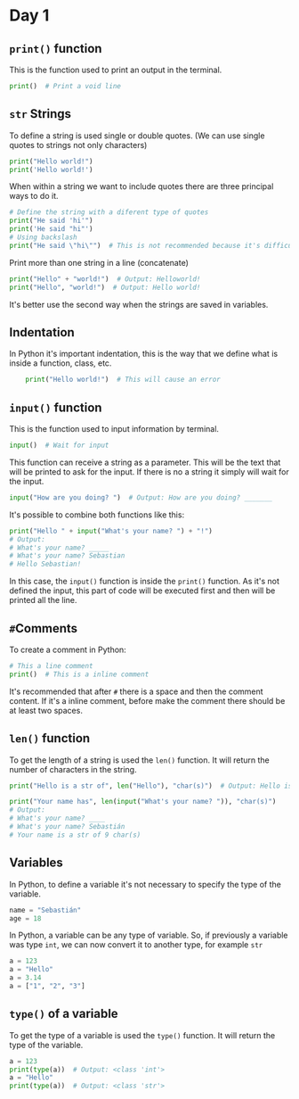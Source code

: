 # Day 1

## ```print()``` function

This is the function used to print an output in the terminal.

```python
print()  # Print a void line
```

## `str` Strings

To define a string is used single or double quotes. (We can use single quotes to strings not only characters)

``` python
print("Hello world!")
print('Hello world!')
```

When within a string we want to include quotes there are three principal ways to do it. 

``` python
# Define the string with a diferent type of quotes
print("He said 'hi'")
print('He said "hi"')
# Using backslash
print("He said \"hi\"")  # This is not recommended because it's difficult to read
```

Print more than one string in a line (concatenate)

``` python
print("Hello" + "world!")  # Output: Helloworld!
print("Hello", "world!")  # Output: Hello world!
```

It's better use the second way when the strings are saved in variables.

## Indentation

In Python it's important indentation, this is the way that we define what is inside a function, class, etc.

``` python
	print("Hello world!")  # This will cause an error
```

## ```input()``` function

This is the function used to input information by terminal.

```python
input()  # Wait for input
```

This function can receive a string as a parameter. This will be the text that will be printed to ask for the input. If there is no a string it simply will wait for the input.

``` python
input("How are you doing? ")  # Output: How are you doing? _______
```

It's possible to combine both functions like this:

```python
print("Hello " + input("What's your name? ") + "!")
# Output:
# What's your name? _____
# What's your name? Sebastian
# Hello Sebastian!
```

In this case, the `input()` function is inside the `print()` function. As it's not defined the input, this part of code will be executed first and then will be printed all the line.

## `#`Comments

To create a comment in Python:

```python
# This a line comment
print()  # This is a inline comment
```

It's recommended that after `#` there is a space and then the comment content. If it's a inline comment, before make the comment there should be at least two spaces.

## `len()` function

To get the length of a string is used the `len()` function. It will return the number of characters in the string.

```python
print("Hello is a str of", len("Hello"), "char(s)")  # Output: Hello is a str of 5 char(s)
```

```python
print("Your name has", len(input("What's your name? ")), "char(s)")
# Output:
# What's your name? ____
# What's your name? Sebastián
# Your name is a str of 9 char(s)
```

## Variables

In Python, to define a variable it's not necessary to specify the type of the variable.

```python
name = "Sebastián"
age = 18
```

In Python, a variable can be any type of variable. So, if previously a variable was type `int`, we can now convert it to another type, for example `str`

```python
a = 123
a = "Hello"
a = 3.14
a = ["1", "2", "3"]
```

## `type()` of a variable

To get the type of a variable is used the `type()` function. It will return the type of the variable.

```python
a = 123
print(type(a))  # Output: <class 'int'>
a = "Hello"
print(type(a))  # Output: <class 'str'>
```

